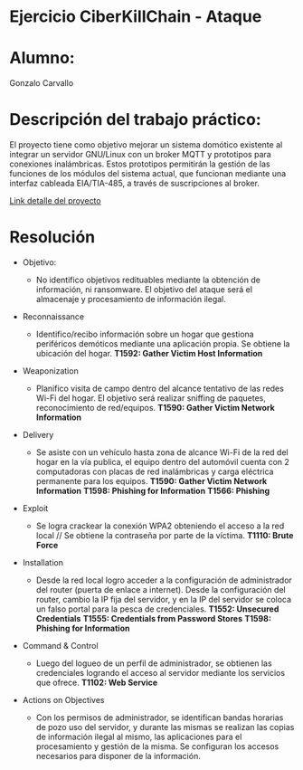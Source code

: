 # Ejercicio CiberKillChain - Ataque

# Alumno: 
Gonzalo Carvallo

# Descripción del trabajo práctico:
El proyecto tiene como objetivo mejorar un sistema domótico existente al integrar un servidor GNU/Linux con un broker MQTT y prototipos para conexiones inalámbricas. Estos prototipos permitirán la gestión de las funciones de los módulos del sistema actual, que funcionan mediante una interfaz cableada EIA/TIA-485, a través de suscripciones al broker. 

[Link detalle del proyecto](https://drive.google.com/file/d/1biDw8UqLcxiEHpN7Hczr9RcnTaWEhQBh/view?usp=drive_link) 

# Resolución

* Objetivo: 
  - No identifico objetivos redituables mediante la obtención de información, ni ransomware. El objetivo del ataque será el almacenaje y procesamiento de información ilegal.

* Reconnaissance
  - Identifico/recibo información sobre un hogar que gestiona periféricos demóticos mediante una aplicación propia. Se obtiene la ubicación del hogar.
  **T1592: Gather Victim Host Information**

* Weaponization
  - Planifico visita de campo dentro del alcance tentativo de las redes Wi-Fi del hogar. El objetivo será realizar sniffing de paquetes, reconocimiento de red/equipos.
  **T1590: Gather Victim Network Information**
    
* Delivery
  - Se asiste con un vehículo hasta zona de alcance Wi-Fi de la red del hogar en la vía publica, el equipo dentro del automóvil cuenta con 2 computadoras con placas de red inalámbricas y carga eléctrica permanente para los equipos.
  **T1590: Gather Victim Network Information**
  **T1598: Phishing for Information**
  **T1566: Phishing**
  
* Exploit
  - Se logra crackear la conexión WPA2 obteniendo el acceso a la red local // Se obtiene la contraseña por parte de la víctima.
  **T1110: Brute Force**
  
* Installation
  - Desde la red local logro acceder a la configuración de administrador del router (puerta de enlace a internet). Desde la configuración del router,  cambio la IP fija del servidor, y en la IP del servidor se coloca un falso portal para la pesca de credenciales.
  **T1552: Unsecured Credentials**
  **T1555: Credentials from Password Stores**
  **T1598: Phishing for Information**
  
* Command & Control
  - Luego del logueo de un perfil de administrador, se obtienen las credenciales logrando el acceso al servidor mediante los servicios que ofrece.
  **T1102: Web Service** 
  
* Actions on Objectives
  - Con los permisos de administrador, se identifican bandas horarias de pozo uso del servidor, y durante las mismas se realizan las copias de información ilegal al mismo, las aplicaciones para el procesamiento y gestión de la misma. Se configuran los accesos necesarios para disponer de la información.

